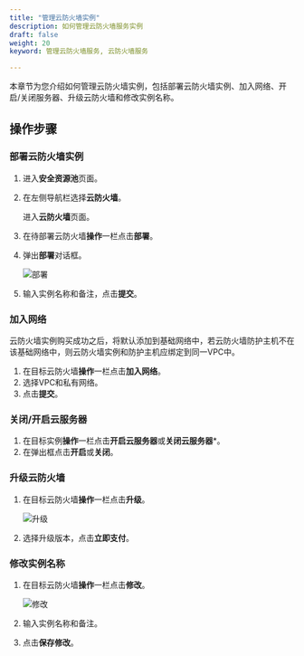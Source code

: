 ```yaml
---
title: "管理云防火墙实例"
description: 如何管理云防火墙服务实例
draft: false
weight: 20
keyword: 管理云防火墙服务, 云防火墙服务

---
```


本章节为您介绍如何管理云防火墙实例，包括部署云防火墙实例、加入网络、开启/关闭服务器、升级云防火墙和修改实例名称。

## 操作步骤

### 部署云防火墙实例

1. 进入**安全资源池**页面。

2. 在左侧导航栏选择**云防火墙**。

   进入**云防火墙**页面。

3. 在待部署云防火墙**操作**一栏点击**部署**。

4. 弹出**部署**对话框。 

   ![部署](../../_images/g1.png)

5. 输入实例名称和备注，点击**提交**。

### 加入网络

云防火墙实例购买成功之后，将默认添加到基础网络中，若云防火墙防护主机不在该基础网络中，则云防火墙实例和防护主机应绑定到同一VPC中。

1. 在目标云防火墙**操作**一栏点击**加入网络**。
2. 选择VPC和私有网络。
3. 点击**提交**。

### 关闭/开启云服务器

1. 在目标实例**操作**一栏点击**开启云服务器**或**关闭云服务器***。
2. 在弹出框点击**开启**或**关闭**。

### 升级云防火墙

1. 在目标云防火墙**操作**一栏点击**升级**。

   ![升级](../../_images/g2.png)

2. 选择升级版本，点击**立即支付**。

### 修改实例名称

1. 在目标云防火墙**操作**一栏点击**修改**。 

   ![修改](../../_images/g3.png)

2. 输入实例名称和备注。

3. 点击**保存修改**。